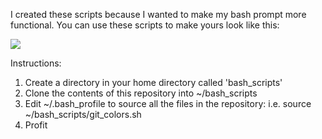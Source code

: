 <html>

<p>I created these scripts because I wanted to make my bash prompt more functional.  You can use these scripts
to make yours look like this:</p>

<img src="http://i.imgur.com/k3X2OrX.png"/>

Instructions:

1.  Create a directory in your home directory called 'bash_scripts'
2.  Clone the contents of this repository into ~/bash_scripts
3.  Edit ~/.bash_profile to source all the files in the repository:
	i.e. source ~/bash_scripts/git_colors.sh
4.  Profit
</html>